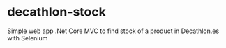 # decathlon-stock
Simple web app .Net Core MVC to find stock of a product in Decathlon.es with Selenium
